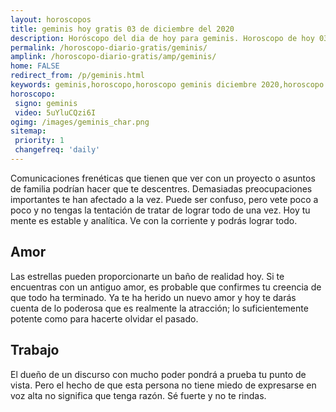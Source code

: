 ```yaml
---
layout: horoscopos
title: geminis hoy gratis 03 de diciembre del 2020 
description: Horóscopo del dia de hoy para geminis. Horoscopo de hoy 03 de diciembre del 2020. Las predicciones de amor, trabajo, vida personal gratis.
permalink: /horoscopo-diario-gratis/geminis/
amplink: /horoscopo-diario-gratis/amp/geminis/
home: FALSE
redirect_from: /p/geminis.html
keywords: geminis,horoscopo,horoscopo geminis diciembre 2020,horoscopo geminis hoy,tarot geminis diciembre 2020,horoscopo geminis,tarot geminis hoy,horoscopo de hoy,horoscopo diario,tarot del amor,horoscopo de hoy geminis,horoscopo diario del tarot, Horoscopo de hoy geminis 03 de diciembre del 2020,horóscopo del día,signos zodiacales 2020, el horoscopo de hoy
horoscopo:
 signo: geminis
 video: 5uYluCQzi6I
ogimg: /images/geminis_char.png
sitemap:
 priority: 1
 changefreq: 'daily'
---
```



Comunicaciones frenéticas que tienen que ver con un proyecto o asuntos de familia podrían hacer que te descentres. Demasiadas preocupaciones importantes te han afectado a la vez. Puede ser confuso, pero vete poco a poco y no tengas la tentación de tratar de lograr todo de una vez. Hoy tu mente es estable y analítica. Ve con la corriente y podrás lograr todo.

## Amor

Las estrellas pueden proporcionarte un baño de realidad hoy. Si te encuentras con un antiguo amor, es probable que confirmes tu creencia de que todo ha terminado. Ya te ha herido un nuevo amor y hoy te darás cuenta de lo poderosa que es realmente la atracción; lo suficientemente potente como para hacerte olvidar el pasado.

## Trabajo

El dueño de un discurso con mucho poder pondrá a prueba tu punto de vista. Pero el hecho de que esta persona no tiene miedo de expresarse en voz alta no significa que tenga razón. Sé fuerte y no te rindas.